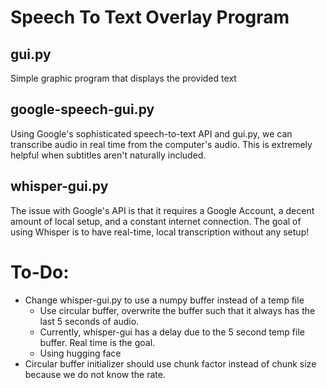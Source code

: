 # Speech To Text Overlay Program


## gui.py
Simple graphic program that displays the provided text

## google-speech-gui.py
Using Google's sophisticated speech-to-text API and gui.py, we can transcribe 
audio in real time from the computer's audio. This is extremely helpful when 
subtitles aren't naturally included.

## whisper-gui.py
The issue with Google's API is that it requires a Google Account, a 
decent amount of local setup, and a constant internet connection. The goal of 
using Whisper is to have real-time, local transcription without any setup!


# To-Do:
- Change whisper-gui.py to use a numpy buffer instead of a temp file
    - Use circular buffer, overwrite the buffer such that it always has the last 5 seconds of audio.
    - Currently, whisper-gui has a delay due to the 5 second temp file buffer. Real time is the goal.
    - Using hugging face 
- Circular buffer initializer should use chunk factor instead of chunk size because we do not know the rate.


